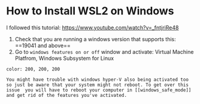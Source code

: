 # How to Install WSL2 on Windows

I followed this tutorial: https://www.youtube.com/watch?v=_fntjriRe48

1. Check that you are running a windows version that supports this: ==19041 and above==
2. Go to `windows features on or off` window and activate: Virtual Machine Platfrom, Windows Subsystem for Linux

```ad-note
color: 200, 200, 200

You might have trouble with windows hyper-V also being activated too so just be aware that your system might not reboot. To get over this issue  you will have to reboot your computer in [[windows_safe_mode]] and get rid of the features you've activated.
```